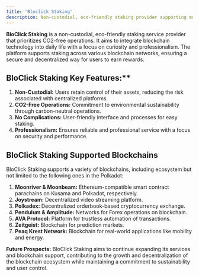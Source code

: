 ```yaml
---
title: 'Bloclick Staking'
description: Non-custodial, eco-friendly staking provider supporting multiple blockchains. Secure, easy staking with a focus on professionalism.
---
```


**BloClick Staking** is a non-custodial, eco-friendly staking service provider that prioritizes CO2-free operations. It aims to integrate blockchain technology into daily life with a focus on curiosity and professionalism. The platform supports staking across various blockchain networks, ensuring a secure and decentralized way for users to earn rewards.

## BloClick Staking Key Features:**
1. **Non-Custodial:** Users retain control of their assets, reducing the risk associated with centralized platforms.
2. **CO2-Free Operations:** Commitment to environmental sustainability through carbon-neutral operations.
3. **No Complications:** User-friendly interface and processes for easy staking.
4. **Professionalism:** Ensures reliable and professional service with a focus on security and performance.

## BloClick Staking Supported Blockchains
BloClick Staking supports a variety of blockchains, including ecosystem but not limited to the following ones in the Polkadot:

1. **Moonriver &amp; Moonbeam:** Ethereum-compatible smart contract parachains on Kusama and Polkadot, respectively.
2. **Joystream:** Decentralized video streaming platform.
3. **Polkadex:** Decentralized orderbook-based cryptocurrency exchange.
4. **Pendulum & Amplitude:** Networks for Forex operations on blockchain.
5. **AVA Protocol:** Platform for trustless automation of transactions.
6. **Zeitgeist:** Blockchain for prediction markets.
7. **Peaq Krest Network:** Blockchain for real-world applications like mobility and energy.

**Future Prospects:** BloClick Staking aims to continue expanding its services and blockchain support, contributing to the growth and decentralization of the blockchain ecosystem while maintaining a commitment to sustainability and user control.
